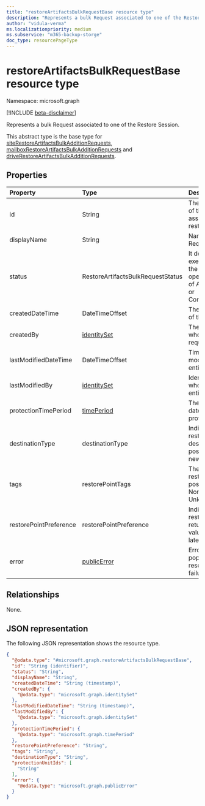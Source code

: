 ```yaml
---
title: "restoreArtifactsBulkRequestBase resource type"
description: "Represents a bulk Request associated to one of the Restore Session"
author: "vidula-verma"
ms.localizationpriority: medium
ms.subservice: "m365-backup-storge"
doc_type: resourcePageType
---
```


# restoreArtifactsBulkRequestBase resource type

Namespace: microsoft.graph

[!INCLUDE [beta-disclaimer](../../includes/beta-disclaimer.md)]

Represents a bulk Request associated to one of the Restore Session.

This abstract type is the base type for [siteRestoreArtifactsBulkAdditionRequests](../resources/siterestoreartifactsbulkadditionrequest.md), [mailboxRestoreArtifactsBulkAdditionRequests](../resources/mailboxrestoreartifactsbulkadditionrequest.md) and [driveRestoreArtifactsBulkAdditionRequests](../resources/driverestoreartifactsbulkadditionrequest.md).

## Properties
|Property|Type|Description|
|:---|:---|:---|
|id|String|The unique identifier of the bulk request associated to the restore session.|
|displayName|String|Name of the addition Request.|
|status|RestoreArtifactsBulkRequestStatus	|It determines the execution status of the long running operation being one of Active, Completed, or CompletedWithErrors.|
|createdDateTime|DateTimeOffset|The time of creation of the bulk request.|
|createdBy|[identitySet](../resources/intune-identityset.md)|The identity of person who created the bulk request.|
|lastModifiedDateTime|DateTimeOffset|Timestamp of last modification of this entity.|
|lastModifiedBy|[identitySet](../resources/intune-identityset.md)|Identity of the person who last modified this entity.|
|protectionTimePeriod|[timePeriod](../resources/timeperiod.md)|The start and end date time of the protection period|
|destinationType|destinationType|Indicates the restoration destination. The possible values are: new, inPlace.|
|tags|restorePointTags|	The type of the restore point. The possible values are None, FastRestore, UnknownFutureValue|
|restorePointPreference|restorePointPreference|Indicates which restore point to return. The possible values are oldest, latest.|
|error|[publicError](../resources/publicerror.md)|Error details will be populated here for resource resolution failures|

## Relationships
None.

## JSON representation
The following JSON representation shows the resource type.
<!-- {
  "blockType": "resource",
  "keyProperty": "id",
  "@odata.type": "microsoft.graph.restoreArtifactsBulkRequestBase",
  "baseType": "microsoft.graph.entity",
  "openType": false
}
-->
``` json
{
  "@odata.type": "#microsoft.graph.restoreArtifactsBulkRequestBase",
  "id": "String (identifier)",
  "status": "String",
  "displayName": "String",
  "createdDateTime": "String (timestamp)",
  "createdBy": {
    "@odata.type": "microsoft.graph.identitySet"
  },
  "lastModifiedDateTime": "String (timestamp)",
  "lastModifiedBy": {
    "@odata.type": "microsoft.graph.identitySet"
  },
  "protectionTimePeriod": {
    "@odata.type": "microsoft.graph.timePeriod"
  },
  "restorePointPreference": "String",
  "tags": "String",
  "destinationType": "String",
  "protectionUnitIds": [
    "String"
  ],
  "error": {
    "@odata.type": "microsoft.graph.publicError"
  }
}
```

